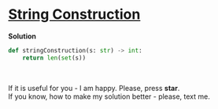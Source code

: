# [String Construction](https://www.hackerrank.com/challenges/string-construction)

**Solution**
```python
def stringConstruction(s: str) -> int:
    return len(set(s))
```

<br>

If it is useful for you - I am happy. Please, press **star**.
<br>
If you know, how to make my solution better - please, text me.
